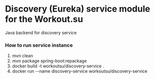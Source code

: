 # Discovery (Eureka) service module for the Workout.su

Java backend for discovery service

### How to run service instance
1. mvn clean
2. mvn package spring-boot:repackage
3. docker build -t workoutsu/discovery-service .
4. docker run --name discovery-service workoutsu/discovery-service